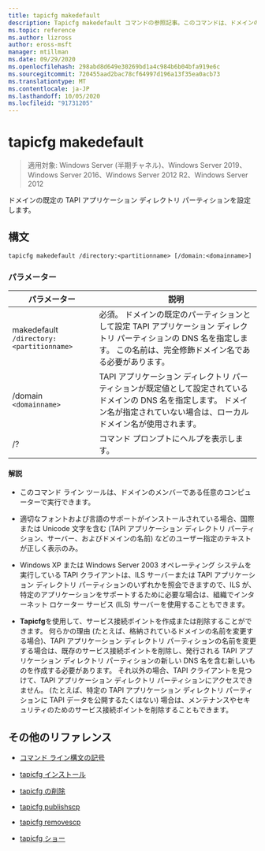 ```yaml
---
title: tapicfg makedefault
description: Tapicfg makedefault コマンドの参照記事。このコマンドは、ドメインの既定の TAPI アプリケーションディレクトリパーティションを設定します。
ms.topic: reference
ms.author: lizross
author: eross-msft
manager: mtillman
ms.date: 09/29/2020
ms.openlocfilehash: 298abd8d649e30269bd1a4c984b6b04bfa919e6c
ms.sourcegitcommit: 720455aad2bac78cf64997d196a13f35ea0acb73
ms.translationtype: MT
ms.contentlocale: ja-JP
ms.lasthandoff: 10/05/2020
ms.locfileid: "91731205"
---
```

# <a name="tapicfg-makedefault"></a>tapicfg makedefault

> 適用対象: Windows Server (半期チャネル)、Windows Server 2019、Windows Server 2016、Windows Server 2012 R2、Windows Server 2012

ドメインの既定の TAPI アプリケーション ディレクトリ パーティションを設定します。

## <a name="syntax"></a>構文

```
tapicfg makedefault /directory:<partitionname> [/domain:<domainname>]
```

### <a name="parameters"></a>パラメーター

| パラメーター | 説明 |
|--|--|
| makedefault `/directory:<partitionname>` | 必須。 ドメインの既定のパーティションとして設定 TAPI アプリケーション ディレクトリ パーティションの DNS 名を指定します。 この名前は、完全修飾ドメイン名である必要があります。 |
| /domain `<domainname>` | TAPI アプリケーション ディレクトリ パーティションが既定値として設定されているドメインの DNS 名を指定します。 ドメイン名が指定されていない場合は、ローカル ドメイン名が使用されます。 |
| /? | コマンド プロンプトにヘルプを表示します。 |

#### <a name="remarks"></a>解説

- このコマンド ライン ツールは、ドメインのメンバーである任意のコンピューターで実行できます。

- 適切なフォントおよび言語のサポートがインストールされている場合、国際または Unicode 文字を含む (TAPI アプリケーション ディレクトリ パーティション、サーバー、およびドメインの名前) などのユーザー指定のテキストが正しく表示のみ。

- Windows XP または Windows Server 2003 オペレーティング システムを実行している TAPI クライアントは、ILS サーバーまたは TAPI アプリケーション ディレクトリ パーティションのいずれかを照会できますので、ILS が、特定のアプリケーションをサポートするために必要な場合は、組織でインターネット ロケーター サービス (ILS) サーバーを使用することもできます。

- **Tapicfg**を使用して、サービス接続ポイントを作成または削除することができます。 何らかの理由 (たとえば、格納されているドメインの名前を変更する場合)、TAPI アプリケーション ディレクトリ パーティションの名前を変更する場合は、既存のサービス接続ポイントを削除し、発行される TAPI アプリケーション ディレクトリ パーティションの新しい DNS 名を含む新しいものを作成する必要があります。 それ以外の場合、TAPI クライアントを見つけて、TAPI アプリケーション ディレクトリ パーティションにアクセスできません。 (たとえば、特定の TAPI アプリケーション ディレクトリ パーティションに TAPI データを公開するたくはない) 場合は、メンテナンスやセキュリティのためのサービス接続ポイントを削除することもできます。

## <a name="additional-references"></a>その他のリファレンス

- [コマンド ライン構文の記号](command-line-syntax-key.md)

- [tapicfg インストール](tapicfg-install.md)

- [tapicfg の削除](tapicfg-remove.md)

- [tapicfg publishscp](tapicfg-publishscp.md)

- [tapicfg removescp](tapicfg-removescp.md)

- [tapicfg ショー](tapicfg-show.md)